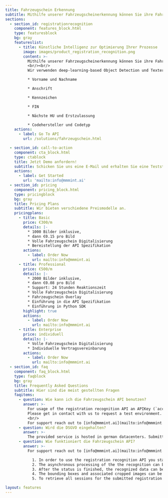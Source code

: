 ```yaml
---
title: Fahrzeugschein Erkennung
subtitle: Mithilfe unserer Fahrzeugscheinerkennung können Sie ihre Fahrzeugscheine automatisiert auslesen. 
sections:
  - section_id: registrationrecognition
    component: features_block.html
    type: featuresblock
    bg: gray
    featureslist:
      - title: Künstliche Intelligenz zur Optimierung Ihrer Prozesse
        image: images/product_registration_recognition.png
        content: >-
          Mithilfe unserer Fahrzeugscheinerkennung können Sie ihre Fahrzeugscheine automatisiert auslesen. 
          <br/><br/>
          Wir verwenden deep-learning-based Object Detection und Texterkennung um die Fahrzeugscheine zu verarbeiten. Um eine sehr hohe Genauigkeit zu erreichen, wurde unsere Künstliche Intelligenz mit mehreren Tausend Bildern angelernt. Folgende Postitionen kann unsere Künstliche Intelligenz automatisiert extrahieren:

          * Vorname und Nachname

          * Anschrift

          * Kennzeichen

          * FIN

          * Nächste HU und Erstzulassung

          * Codehersteller und Codetyp
    actions:
      - label: Go To API
        url: /solutions/fahrzeugschein.html

  - section_id: call-to-action
    component: cta_block.html
    type: ctablock
    title: Jetzt Demo anfordern!
    subtitle: Schicken Sie uns eine E-Mail und erhalten Sie eine Teststellung zu unserer Fahrzeugschein Erkennung.
    actions:
      - label: Get Started
        url: 'mailto:info@mmmint.ai'
  - section_id: pricing
    component: pricing_block.html
    type: pricingblock
    bg: gray
    title: Pricing Plans
    subtitle: Wir bieten verschiedene Preismodelle an. 
    pricingplans:
      - title: Basic
        price: €300/m
        details: |-
          * 1000 Bilder inklusive,
          * dann €0.15 pro Bild
          * Volle Fahrzeugschein Digitalisierung
          * Bereistellung der API Spezifikation
        actions:
          - label: Order Now
            url: mailto:info@mmmint.ai
      - title: Professional
        price: €500/m
        details: |-
          * 2000 Bilder inklusive,
          * dann €0.08 pro Bild
          * Support: 24 Stunden Reaktionszeit
          * Volle Fahrzeugschein Digitalisierung
          * Fahrzeugschein Overlay
          * Einführung in die API Spezifikation
          * Einführung in Python SDK
        highlight: true
        actions:
          - label: Order Now
            url: mailto:info@mmmint.ai
      - title: Enterprise
        price: individuell
        details: |-
          * Volle Fahrzeugschein Digitalisierung
          * Individuelle Vertragsvereinbarung
        actions:
          - label: Order Now
            url: mailto:info@mmmint.ai
  - section_id: faq
    component: faq_block.html
    type: faqblock
    bg: gray
    title: Frequently Asked Questions
    subtitle: Hier sind die meist gestellten Fragen
    faqitems:
      - question: Wie kann ich die Fahrzeugschein API benutzen? 
        answer: >-
          For usage of the registration recognition API an APIKey (`access_token`) is required.
          Please get in contact with us to request a test environment.
          <br/>
          For support reach out to [info@mmmint.ai](mailto:info@mmmint.ai). 
      - question: Wird die DSGVO eingehalten?
        answer: >-
          The provided service is hosted in german datacenters. Submitted data is encrypted in transit and at rest. The submitted date can only be accessed using the used APIKey.
      - question: Wie funktioniert die Fahrzeugschein API?
        answer: >-
          For support reach out to [info@mmmint.ai](mailto:info@mmmint.ai). For usage of the registration recognition API an APIKey (`access_token`) is required.

            1. In order to use the registration recognition API you start by submitting an image via file upload, or with a publicly accessible image of the registration, using a POST to `/fahrzeugschein`.
            2. The asynchronous processing of the the recognition can be checked using the `/fahrzeugschein/status/` {sessionId} resource.
            3. After the status is finished, the recognized data can be retrieved using `/fahrzeugschein/{id}` resource.
            4. The bounding boxes and associated cropped images can be retrieved using the `/detection` resources.
            5. To retrieve all sessions for the submitted registration use the `/session` resource. The sessions will also indicate the status of all submissions.

layout: features
---
```


